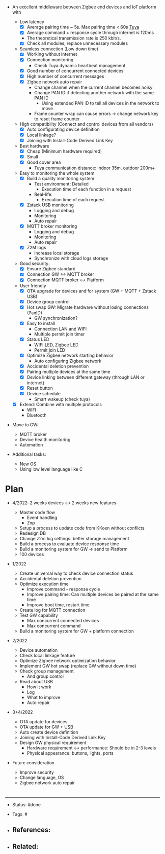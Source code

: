 # 
- An excellent middleware between Zigbee end devices and IoT platform with
	- Low latency
		- [x] Average pairing time ~ 5s. Max pairing time < 60s [Tuya](https://developer.tuya.com/en/docs/iot/Zigbee_Wi-Fi_gateway?id=Kbg4vdcz4bbpr)
		- [x] Average command + response cycle through internet is 120ms
		- The theoretical transmission rate is 250 kbit/s.
		- [x] Check all modules, replace unnecessary modules
	- Seamless connection (Low down time)
		- [x] Working without internet
		- [x] Connection monitoring
			- Check Tuya dynamic heartbeat management
		- [x] Good number of concurrent connected devices
		- [x] High number of concurrent messages
		- [x] Zigbee network auto repair
			-  Change channel when the current channel becomes noisy
			- Change PAN ID if detecting another network with the same PAN ID
			    - Using extended PAN ID to tell all devices in the network to move
			- Frame counter wrap can cause errors -> change network key to reset frame counter
	- High compatibility (Connect and control devices from all vendors)
		- [x] Auto configurating device definition
		- [x] Local linkage?
		- [x] Joining with Install-Code Derived Link Key
	- Best hardware
		- [x] Cheap (Minimum hardware required)
		- [x] Small
		- [x] Good cover area
			- Tuya communication distance: indoor 35m, outdoor 200m+
	- Easy to monitoring the whole system
		- [x] Build a quality monitoring system
			- Test environment: Detailed
				- Execution time of each function in a request
			- Real-life: 
				- Execution time of each request
		- [x] Zstack USB monitoring
			- Logging and debug
			- Monitoring
			- Auto repair
		- [x] MQTT broker monitoring
			- Logging and debug
			- Monitoring
			- Auto repair
		- [x] Z2M logs
			- Increase local storage
			- Synchronize with cloud logs storage
	- Good security:
		- [x] Ensure Zigbee standard
		- [x] Connection GW <-> MQTT broker
		- [x] Connection MQTT broker <-> Platform
	- User friendly
		- [x] OTA upgrade for devices and for system (GW + MQTT + Zstack USB)
		- [x] Device group control
		- [x] Hot swap GW: Migrate hardware without losing connections (PanID)
			- GW synchronization?
		- [x] Easy to install
			- Connection LAN and WIFI
			- Multiple permit join timer
		- [x] Status LED
			- WIFI LED, Zigbee LED
			- Permit join LED
		- [x] Optimize Zigbee network starting behavior
			- Auto configuring Zigbee network
		- [x] Accidental deletion prevention
		- [x] Pairing multiple devices at the same time
		- [x] Device linking between different gateway (through LAN or internet)
		- [x] Reset button
		- [x] Device schedule
			- Smart wakeup (check tuya)
	- [x] Extend: Combine with multiple protocols
		- WIFI
		- Bluetooth

- Move to GW:
	- MQTT broker
	- Device health monitoring
	- Automation

- Additional tasks:
	- New OS
	- Using low level language like C


# Plan
- 4/2022: 2 weeks devices <-> 2 weeks new features
	- Master code flow
		- Event handling
		- Znp
	- Setup a process to update code from KKoen without conflicts
	- Redesign DB
	- Change z2m log settings: better storage management
	- Build a process to evaluate device response time
	- Build a monitoring system for GW -> send to Platform
	- 100 devices

- 1/2022
	- Create universal way to check device connection status
	- Accidental deletion prevention
	- Optimize execution time
		- Improve command - response cycle
		- Improve pairing time: Can multiple devices be paired at the same time
		- Improve boot time, restart time
	- Create log for MQTT connection
	- Test GW capability
		- Max concurrent connected devices
		- Max concurrent command
	- Build a monitoring system for GW + platform connection

- 2/2022
	- Device automation
	- Check local linkage feature
	- Optimize Zigbee network optimization behavior
	- Implement GW hot swap (replace GW without down time)
	- Check group management
		- And group control
	- Read about USB
		- How it work
		- Log
		- What to improve
		- Auto repair

- 3+4/2022
	- OTA update for devices
	- OTA update for GW + USB
	- Auto create device definition
	- Joining with Install-Code Derived Link Key
	- Design GW physical requirement
		- Hardware requirement <-> performance: Should be in 2-3 levels
		- Physical appearance: buttons, lights, ports

- Future consideration
	- Improve security
	- Change language, OS
	- Zigbee network auto repair























# 

---
- Status: #done

- Tags: #

- References:
	- 

- Related:
	- 
